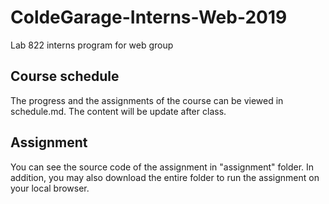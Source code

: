 # ColdeGarage-Interns-Web-2019
Lab 822 interns program for web group

## Course schedule
The progress and the assignments of the course can be viewed in schedule.md. The content will be update after class.

## Assignment
You can see the source code of the assignment in "assignment" folder. In addition, you may also download the entire folder to run the assignment on your local browser.
